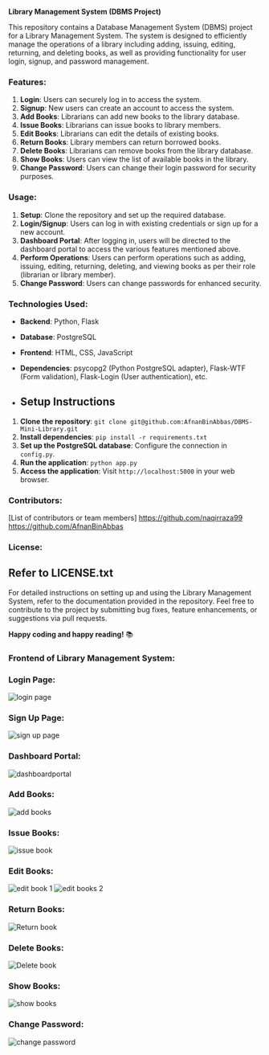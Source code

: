**Library Management System (DBMS Project)**

This repository contains a Database Management System (DBMS) project for a Library Management System. The system is designed to efficiently manage the operations of a library including adding, issuing, editing, returning, and deleting books, as well as providing functionality for user login, signup, and password management.

### Features:
1. **Login**: Users can securely log in to access the system.
2. **Signup**: New users can create an account to access the system.
3. **Add Books**: Librarians can add new books to the library database.
4. **Issue Books**: Librarians can issue books to library members.
5. **Edit Books**: Librarians can edit the details of existing books.
6. **Return Books**: Library members can return borrowed books.
7. **Delete Books**: Librarians can remove books from the library database.
8. **Show Books**: Users can view the list of available books in the library.
9. **Change Password**: Users can change their login password for security purposes.

### Usage:
1. **Setup**: Clone the repository and set up the required database.
2. **Login/Signup**: Users can log in with existing credentials or sign up for a new account.
3. **Dashboard Portal**: After logging in, users will be directed to the dashboard portal to access the various features mentioned above.
4. **Perform Operations**: Users can perform operations such as adding, issuing, editing, returning, deleting, and viewing books as per their role (librarian or library member).
5. **Change Password**: Users can change passwords for enhanced security.

### Technologies Used:
-  **Backend**: Python, Flask
- **Database**: PostgreSQL
- **Frontend**: HTML, CSS, JavaScript
- **Dependencies**: psycopg2 (Python PostgreSQL adapter), Flask-WTF (Form validation), Flask-Login (User authentication), etc.

- ## Setup Instructions

1. **Clone the repository**: `git clone git@github.com:AfnanBinAbbas/DBMS-Mini-Library.git`
2. **Install dependencies**: `pip install -r requirements.txt`
3. **Set up the PostgreSQL database**: Configure the connection in `config.py`.
4. **Run the application**: `python app.py`
5. **Access the application**: Visit `http://localhost:5000` in your web browser.

### Contributors:
[List of contributors or team members]
https://github.com/naqirraza99
https://github.com/AfnanBinAbbas



### License:
Refer to LICENSE.txt
---

For detailed instructions on setting up and using the Library Management System, refer to the documentation provided in the repository. Feel free to contribute to the project by submitting bug fixes, feature enhancements, or suggestions via pull requests.

**Happy coding and happy reading!** 📚

### Frontend of Library Management System:

### Login Page:
![login page](https://github.com/AfnanBinAbbas/DBMS-Mini-Library/assets/119874734/39067311-0a45-4dd8-a00f-5c7bf72c0b38)

### Sign Up Page:
![sign up page](https://github.com/AfnanBinAbbas/DBMS-Mini-Library/assets/119874734/f4278f74-f46c-4c7e-8294-e06447be1ce7)

### Dashboard Portal:
![dashboardportal](https://github.com/AfnanBinAbbas/DBMS-Mini-Library/assets/119874734/87d479a1-2e6e-4a53-9d01-82c2d99bdf10)

### Add Books:
![add books](https://github.com/AfnanBinAbbas/DBMS-Mini-Library/assets/119874734/88d0e791-ac2c-4242-ace9-2108e1c69458)

### Issue Books:
![issue book](https://github.com/AfnanBinAbbas/DBMS-Mini-Library/assets/119874734/b971658f-bc27-4aa2-8674-7d16d195566c)

### Edit Books:
![edit book 1](https://github.com/AfnanBinAbbas/DBMS-Mini-Library/assets/119874734/fc7d39f8-9c4f-422d-8218-fba05f64f21b)
![edit books 2](https://github.com/AfnanBinAbbas/DBMS-Mini-Library/assets/119874734/4e060e2d-5c6b-4a4e-b343-4397c6132c45)

### Return Books:
![Return book](https://github.com/AfnanBinAbbas/DBMS-Mini-Library/assets/119874734/dfbc7703-81d0-4b16-8b8f-22da1661b215)

### Delete Books:
![Delete book](https://github.com/AfnanBinAbbas/DBMS-Mini-Library/assets/119874734/10951028-e3d9-4a93-aeb6-c42d4b728453)

### Show Books:
![show books](https://github.com/AfnanBinAbbas/DBMS-Mini-Library/assets/119874734/85950719-5377-4a71-91fb-8944d288258a)

### Change Password:
![change password](https://github.com/AfnanBinAbbas/DBMS-Mini-Library/assets/119874734/3bc32762-cc9a-4f36-91e5-525a5357df3d)









